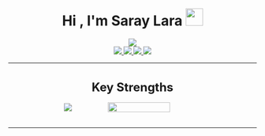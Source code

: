   <!-- Links -->
<div align="center">
    <h1>Hi , I'm Saray Lara <img src="https://media.giphy.com/media/hvRJCLFzcasrR4ia7z/giphy.gif" width="35"></h1>

<a href="https://github.com/DenverCoder1/readme-typing-svg">
	 <img src="https://readme-typing-svg.herokuapp.com?font=Time+New+Roman&color=%23FDBAC5&size=25&center=true&vCenter=true&width=600&height=100&lines=Software+Engineer;Student+at+U-Tad+University;Always+learning+new+things">


<!-- REDES SOCIALES -->
<div>
    <a href="https://saraylara.com/" text-decoration="none">
	      <img src="https://img.shields.io/badge/saraylara.com-black?logo=googlechrome&logoColor=white&link=saraylara.com">
	</a>

<a href="https://www.twitch.tv/sasahershko" text-decoration="none">
	      <img src="https://img.shields.io/badge/sasahershko-black?logo=twitch&logoColor=white">
	</a>

<a href="https://twitter.com/ssaraylara" text-decoration="none">
	      <img src="https://img.shields.io/badge/SSARAYLARA-black?logo=x">
	</a>

<a href="https://www.linkedin.com/in/saray-lara-7b79b32a0/" text-decoration="none">
	      <img src="https://img.shields.io/badge/Saray_Lara-black?logo=linkedin&logoColor=white
          ">
	</a>


  </a>
</div>

<!--## <picture><img align="right" src = "https://github.com/7oSkaaa/7oSkaaa/blob/main/Images/about_me.gif?raw=true" width = 50px></picture> About me-->


 <hr/>
 
<div align="center">
  <h1 style="font-size: 24px; margin-bottom: 16px;">Key Strengths</h1>
  <div style="display: flex; justify-content: center; align-items: center; gap: 10px; flex-wrap: wrap;">
    <!-- Iconos -->
    <img src="https://skillicons.dev/icons?i=c,cs,cpp,py,php,git,arduino,aws,cloudflare,html,css,js,discord,eclipse,github,linkedin,notion,obsidian,pr,ubuntu,kali,visualstudio,vscode&perline=6"/>
    <!-- GIF -->
    <img src="https://gomycode.com/eg/wp-content/uploads/sites/28/2023/11/giphy.gif" style="max-width: 300px; width: 50%; height: auto;">
  </div>
</div>






<br/>
<hr/>